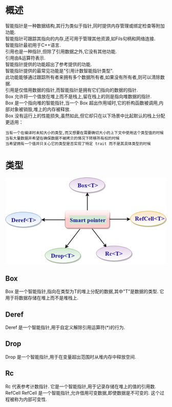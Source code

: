 # 概述
智能指针是一种数据结构,其行为类似于指针,同时提供内存管理或绑定检查等附加功能. <br>
智能指针可跟踪其指向的内存,还可用于管理其他资源,如Fils句柄和网络连接. <br>
智能指针最初用于C++语言. <br>
引用也是一种指针,但除了引用数据之外,它没有其他功能. <br>
引用由&运算符表示. <br>
智能指针提供的功能超出了参考提供的功能.  <br>
智能指针提供的最常见功能是"引用计数智能指针类型". <br>
 此功能能够通过跟踪所有者来拥有多个数据所有者,如果没有所有者,则可以清除数据. <br>
引用是仅借用数据的指针,而智能指针是拥有它们指向的数据的指针. <br>
Box 允许将一个值放在堆上而不是栈上,留在栈上的则是指向堆数据的指针. <br>
Box 是一个指向堆的智能指针,当一个 Box 超出作用域时,它的析构函数被调用,内部对象被销毁,堆上的内存被释放. <br>
Box 没有运行上的性能损失,虽然如此,但它却只在以下场景中比起默认的栈上分配更适用：
```
当有一个在编译时未知大小的类型,而又想要在需要确切大小的上下文中使用这个类型值的时候
当有大量数据并希望在确保数据不被拷贝的情况下转移所有权的时候
当希望拥有一个值并只关心它的类型是否实现了特定 trait 而不是其具体类型的时候
```
# 类型
![alt image](../../resources/image10.png) <br>
## Box <T>
Box <T>是一个智能指针,指向在类型为T的堆上分配的数据,其中"T"是数据的类型. 
它用于将数据存储在堆上而不是堆栈上. 
## Deref <T>
Deref <T>是一个智能指针,用于自定义解除引用运算符(*)的行为. 
## Drop <T>
Drop <T>是一个智能指针,用于在变量超出范围时从堆内存中释放空间. 
## Rc <T>
Rc <T>代表参考计数指针. 
它是一个智能指针,用于记录存储在堆上的值的引用数. 
RefCell <T>
RefCell <T>是一个智能指针,允许借用可变数据,即使数据是不可变的. 
这个过程被称为内部可变性. 